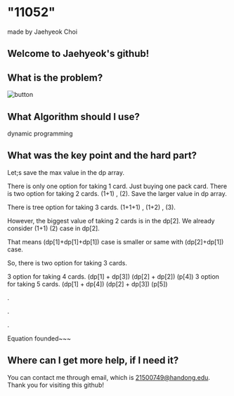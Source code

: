 
# "11052"

made by Jaehyeok Choi

## Welcome to Jaehyeok's github!

## What is the problem?

![button](https://github.com/Choi-JaeHyeok-21500749/11052/blob/main/11052_pro.JPG)

## What Algorithm should I use?

dynamic programming

## What was the key point and the hard part?

Let;s save the max value in the dp array.

There is only one option for taking 1 card. Just buying one pack card.
There is two option for taking 2 cards. (1+1) , (2). Save the larger value in dp array.

There is tree option for taking 3 cards. (1+1+1) , (1+2) , (3).

However, the biggest value of taking 2 cards is in the dp[2]. We already consider (1+1) (2) case in dp[2].

That means (dp[1]+dp[1]+dp[1]) case is smaller or same with (dp[2]+dp[1]) case.

So, there is two option for taking 3 cards.

3 option for taking 4 cards. (dp[1] + dp[3]) (dp[2] + dp[2]) (p[4])
3 option for taking 5 cards. (dp[1] + dp[4]) (dp[2] + dp[3]) (p[5])

.

.

.

Equation founded~~~

## Where can I get more help, if I need it?

You can contact me through email, which is 21500749@handong.edu.
Thank you for visiting this github!

